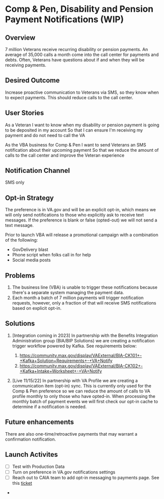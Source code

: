 # Comp & Pen, Disability and Pension Payment Notifications (WIP)

## Overview
7 million Veterans receive recurring disability or pension payments. An average of 35,000 calls a month come into the call center for payments and debts. Often, Veterans have questions about if and when they will be receiving payments.  

## Desired Outcome
Increase proactive communication to Veterans via SMS, so they know when to expect payments. This should reduce calls to the call center.

## User Stories
As a Veteran
I want to know when my disability or pension payment is going to be deposited in my account
So that I can ensure I'm receiving my payment and do not need to call the VA

As the VBA business for Comp & Pen
I want to send Veterans an SMS notification about their upcoming payment
So that we reduce the amount of calls to the call center and improve the Veteran experience

## Notification Channel
SMS only

## Opt-in Strategy
The preference is in VA.gov and will be an explicit opt-in, which means we will only send notifications to those who explicitly ask to receive text messages. If the preference is blank or false (opted-out) we will not send a text message.

Prior to launch VBA will release a promotional campaign with a combination of the following:
- GovDelivery blast
- Phone script when folks call in for help
- Social media posts

## Problems
1. The business line (VBA) is unable to trigger these notifications because there's a separate system managing the payment data.
2. Each month a batch of 7 million payments will trigger notification requests, however, only a fraction of that will receive SMS notifications based on explicit opt-in.  

## Solutions
1. [Integration coming in 2023] In partnership with the Benefits Integration Administration group (BIA/BIP Solutions) we are creating a notification trigger workflow powered by Kafka. See requirements below:
    1. https://community.max.gov/display/VAExternal/BIA-CK101+-+Kafka+Solution+Requirements+-+VA+Notify
    2. https://community.max.gov/display/VAExternal/BIA-CK102+-+Kafka+Intake+Worksheet+-+VA+Notify

2. [Live 11/15/22] In partnership with VA Profile we are creating a communication item (opt-in) sync. This is currently only used for the Comp & Pen preference so we can reduce the amount of calls to VA profile monthly to only those who have opted-in. When processing the monthly batch of payment events we will first check our opt-in cache to determine if a notification is needed.

## Future enhancements
There are also one-time/retroactive payments that may warrant a confirmation notification.

## Launch Activites
- [ ] Test with Production Data
- [ ] Turn on preference in VA.gov notifications settings
- [ ] Reach out to CAIA team to add opt-in messaging to payments page.  See this [ticket](https://github.com/department-of-veterans-affairs/va.gov-team/issues/77798)
- 
